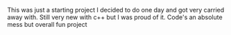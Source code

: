 This was just a starting project I decided to do one day and got very carried away with. Still very new with c++ but I was proud of it. 
Code's an absolute mess but overall fun project
